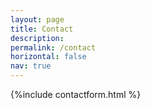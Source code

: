 ```yaml
---
layout: page
title: Contact
description: 
permalink: /contact
horizontal: false
nav: true
---
```


{%include contactform.html %}